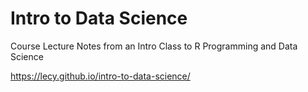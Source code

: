 # Intro to Data Science

Course Lecture Notes from an Intro Class to R Programming and Data Science

https://lecy.github.io/intro-to-data-science/
